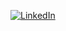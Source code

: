 [![LinkedIn](https://img.shields.io/badge/LinkedIn-Profile-blue?logo=linkedin)](https://www.linkedin.com/in/asiya-ali-a550b2723/)

